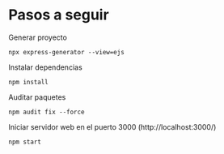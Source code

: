 # Pasos a seguir 

Generar proyecto
```
npx express-generator --view=ejs
```

Instalar dependencias
````
npm install
````

Auditar paquetes 
```
npm audit fix --force
```

Iniciar servidor web en el puerto 3000 (http://localhost:3000/)
```
npm start
```

